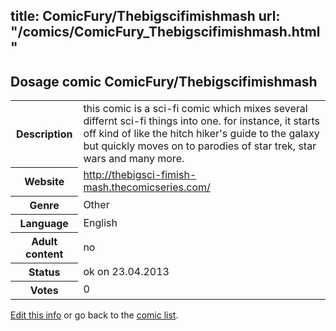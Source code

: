 title: ComicFury/Thebigscifimishmash
url: "/comics/ComicFury_Thebigscifimishmash.html"
---
Dosage comic ComicFury/Thebigscifimishmash
-----------------------------------------

<p id="msg"></p>
<script type="text/javascript">
if (window.location.search === '?edit_info_mail=sent_ok') {
  var elem = document.getElementById("msg");
  elem.innerHTML = 'Edited information sucessfully sent.';
  elem.className = 'ok';
}
</script>
<table class="comicinfo">
<tr>
<th>Description</th><td>this comic is a sci-fi comic which mixes several differnt sci-fi things into one. for instance, it starts off kind of like the hitch hiker's guide to the galaxy but quickly moves on to parodies of star trek, star wars and many more.</td>
</tr>
<tr>
<th>Website</th><td><a href="http://thebigsci-fimish-mash.thecomicseries.com/">http://thebigsci-fimish-mash.thecomicseries.com/</a></td>
</tr>
<tr>
<th>Genre</th><td>Other</td>
</tr>
<tr>
<th>Language</th><td>English</td>
</tr>
<tr>
<th>Adult content</th><td>no</td>
</tr>
<tr>
<th>Status</th><td>ok on 23.04.2013</td>
</tr>
<tr>
<th>Votes</th><td>0</td>
</tr>
</table>

[Edit this info](ComicFury_Thebigscifimishmash_edit.html) or go back to the [comic list](../comic-index.html).
